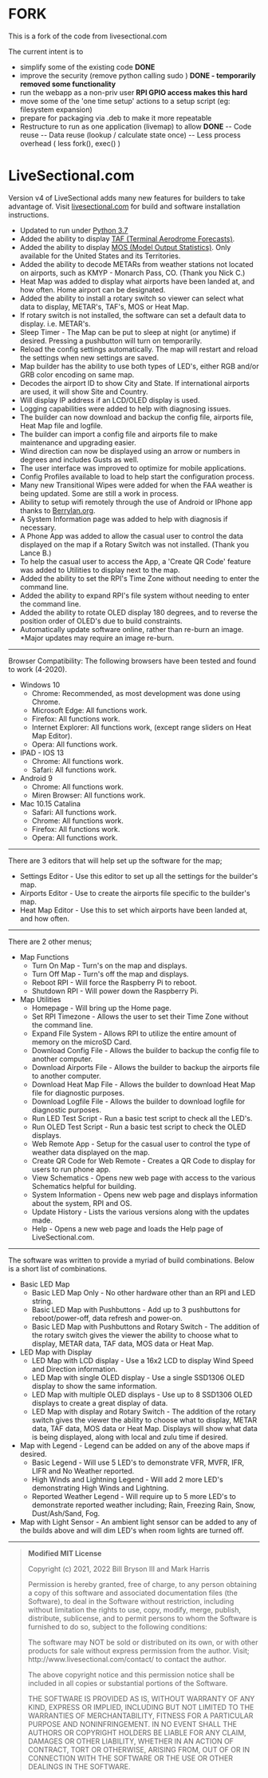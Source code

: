 # FORK

This is a fork of the code from livesectional.com

The current intent is to
 - simplify some of the existing code <b>DONE</b>
 - improve the security (remove python calling sudo ) <b>DONE - temporarily removed some functionality </b>
 - run the webapp as a non-priv user <b>RPI GPIO access makes this hard</b>
 - move some of the 'one time setup' actions to a setup script (eg: filesystem expansion)
 - prepare for packaging via .deb to make it more repeatable
 - Restructure to run as one application (livemap) to allow <b>DONE</b>
 -- Code reuse
 -- Data reuse (lookup / calculate state once)
 -- Less process overhead ( less fork(), exec() )


# LiveSectional.com

<head>
    <link rel="stylesheet" href='/static/style-v4.css' />
</head>
<body>
     <p class="lead">
        Version v4 of LiveSectional adds many new features for builders to take advantage of. Visit <a class="text-danger" href="http://livesectional.com" target="_blank">livesectional.com</a> for build and software installation instructions.
        <ul>
          <li>Updated to run under <a class="text-danger" href="https://docs.python.org/3/howto/pyporting.html" target="_blank">Python 3.7</a>
          <li>Added the ability to display <a class="text-danger" href="https://aviationweather.gov/taf/decoder" target="_blank">TAF (Terminal Aerodrome Forecasts)</a>.
          <li>Added the ability to display <a class="text-danger" href="https://www.weather.gov/mdl/mos_home" target="_blank">MOS (Model Output Statistics)</a>. Only available for the United States and its Territories.
          <li>Added the ability to decode METARs from weather stations not located on airports, such as KMYP - 	Monarch Pass, CO. (Thank you Nick C.)
          <li>Heat Map was added to display what airports have been landed at, and how often. Home airport can be designated.
	  <li>Added the ability to install a rotary switch so viewer can select what data to display, METAR's, TAF's, MOS or Heat Map.
          <li>If rotary switch is not installed, the software can set a default data to display. i.e. METAR's.
          <li>Sleep Timer - The Map can be put to sleep at night (or anytime) if desired. Pressing a pushbutton will turn on temporarily.
          <li>Reload the config settings automatically. The map will restart and reload the settings when new settings are saved.
          <li>Map builder has the ability to use both types of LED's, either RGB and/or GRB color encoding on same map.
          <li>Decodes the airport ID to show City and State. If international airports are used, it will show Site and Country.
          <li>Will display IP address if an LCD/OLED display is used.
	  <li>Logging capabilities were added to help with diagnosing issues.
          <li>The builder can now download and backup the config file, airports file, Heat Map file and logfile.
          <li>The builder can import a config file and airports file to make maintenance and upgrading easier.
          <li>Wind direction can now be displayed using an arrow or numbers in degrees and includes Gusts as well.
          <li>The user interface was improved to optimize for mobile applications.
          <li>Config Profiles available to load to help start the configuration process.
          <li>Many new Transitional Wipes were added for when the FAA weather is being updated. Some are still a work in process.
          <li>Ability to setup wifi remotely through the use of Android or IPhone app thanks to  <a class="text-danger" href="http://berrylan.org" target="_blank">Berrylan.org</a>.
          <li>A System Information page was added to help with diagnosis if necessary.
          <li>A Phone App was added to allow the casual user to control the data displayed on the map if a Rotary Switch was not installed. (Thank you Lance B.)
          <li>To help the casual user to access the App, a 'Create QR Code' feature was added to Utilities to display next to the map.
          <li>Added the ability to set the RPI's Time Zone without needing to enter the command line.
          <li>Added the ability to expand RPI's file system without needing to enter the command line.
          <li>Added the ability to rotate OLED display 180 degrees, and to reverse the position order of OLED's due to build constraints.
          <li>Automatically update software online, rather than re-burn an image. *Major updates may require an image re-burn.
        </ul>
    </p>
  <hr>
    <p class="lead">
        Browser Compatibility: The following browsers have been tested and found to work (4-2020).
        <ul>
          <li>Windows 10
          <ul>
            <li>Chrome: Recommended, as most development was done using Chrome.
            <li>Microsoft Edge: All functions work.
            <li>Firefox: All functions work.
            <li>Internet Explorer: All functions work, (except range sliders on Heat Map Editor).
            <li>Opera: All functions work.
          </ul>
          <li>IPAD - IOS 13
          <ul>
            <li>Chrome: All functions work.
            <li>Safari: All functions work.
          </ul>
          <li>Android 9
          <ul>
            <li>Chrome: All functions work.
            <li>Miren Browser: All functions work.
          </ul>
          <li>Mac 10.15 Catalina
          <ul>
            <li>Safari: All functions work.
            <li>Chrome: All functions work.
            <li>Firefox: All functions work.
            <li>Opera: All functions work.
          </ul>
        </ul>
    </p>
  <hr>
    <p class="lead">
	There are 3 editors that will help set up the software for the map;
	<ul>
	  <li>Settings Editor - Use this editor to set up all the settings for the builder's map.
	  <li>Airports Editor - Use to create the airports file specific to the builder's map.
	  <li>Heat Map Editor - Use this to set which airports have been landed at, and how often.
	</ul>
    </p>
  <hr>
    <p class="lead">
        There are 2 other menus;
        <ul>
          <li>Map Functions
	  <ul>
	     <li>Turn On Map - Turn's on the map and displays.
	     <li>Turn Off Map - Turn's off the map and displays.
	     <li>Reboot RPI - Will force the Raspberry Pi to reboot.
	     <li>Shutdown RPI - Will power down the Raspberry Pi.
             </ul>
          <li>Map Utilities
          <ul>
             <li>Homepage - Will bring up the Home page.
             <li>Set RPI Timezone - Allows the user to set their Time Zone without the command line.
             <li>Expand File System - Allows RPI to utilize the entire amount of memory on the microSD Card.
             <li>Download Config File - Allows the builder to backup the config file to another computer.
             <li>Download Airports File - Allows the builder to backup the airports file to another computer.
             <li>Download Heat Map File - Allows the builder to download Heat Map file for diagnostic purposes.
             <li>Download Logfile File - Allows the builder to download logfile for diagnostic purposes.
             <li>Run LED Test Script - Run a basic test script to check all the LED's.
             <li>Run OLED Test Script - Run a basic test script to check the OLED displays.
             <li>Web Remote App - Setup for the casual user to control the type of weather data displayed on the map.
             <li>Create QR Code for Web Remote - Creates a QR Code to display for users to run phone app.
             <li>View Schematics - Opens new web page with access to the various Schematics helpful for building.
             <li>System Information - Opens new web page and displays information about the system, RPI and OS.
             <li>Update History - Lists the various versions along with the updates made.
             <li>Help - Opens a new web page and loads the Help page of LiveSectional.com.
            </ul>
        </ul>
    </p>
  <hr>
    <p class="lead">
        The software was written to provide a myriad of build combinations. Below is a short list of combinations.
        <ul>
	  <li>Basic LED Map
	     <ul>
              <li>Basic LED Map Only - No other hardware other than an RPI and LED string.
              <li>Basic LED Map with Pushbuttons - Add up to 3 pushbuttons for reboot/power-off, data refresh and power-on.
              <li>Basic LED Map with Pushbuttons and Rotary Switch - The addition of the rotary switch gives the viewer the
	          ability to choose what to display, METAR data, TAF data, MOS data or Heat Map.
	     </ul>
	  <li>LED Map with Display
             <ul>
              <li>LED Map with LCD display - Use a 16x2 LCD to display Wind Speed and Direction information.
	      <li>LED Map with single OLED display - Use a single SSD1306 OLED display to show the same information.
              <li>LED Map with multiple OLED displays - Use up to 8 SSD1306 OLED displays to create a great display of data.
              <li>LED Map with display and Rotary Switch - The addition of the rotary switch gives the viewer the
                  ability to choose what to display, METAR data, TAF data, MOS data or Heat Map. Displays will show what data
		  is being displayed, along with local and zulu time if desired.
	     </ul>
	  <li>Map with Legend - Legend can be added on any of the above maps if desired.
	     <ul>
              <li>Basic Legend - Will use 5 LED's to demonstrate VFR, MVFR, IFR, LIFR and No Weather reported.
	      <li>High Winds and Lightning Legend - Will add 2 more LED's demonstrating High Winds and Lightning.
	      <li>Reported Weather Legend - Will require up to 5 more LED's to demonstrate reported weather including;
		  Rain, Freezing Rain, Snow, Dust/Ash/Sand, Fog.
	     </ul>
	  <li>Map with Light Sensor - An ambient light sensor can be added to any of the builds above and will
              dim LED's when room lights are turned off.
        </ul>
    </p>

  <hr>

  <blockquote class="blockquote">
  <p><b>Modified MIT License</b></p>

  <p>Copyright (c) 2021, 2022 Bill Bryson III and Mark Harris</p>

  <p>Permission is hereby granted, free of charge, to any person obtaining a copy
     of this software and associated documentation files (the Software), to deal
     in the Software without restriction, including without limitation the rights
     to use, copy, modify, merge, publish, distribute, sublicense, and to permit
     persons to whom the Software is furnished to do so, subject to the following conditions:</p>

  <p>The software may NOT be sold or distributed on its own, or with other products
     for sale without express permission from the author.
     Visit; http://www.livesectional.com/contact/ to contact the author.</p>

  <p>The above copyright notice and this permission notice shall be included in all
     copies or substantial portions of the Software.</p>

  <p>THE SOFTWARE IS PROVIDED AS IS, WITHOUT WARRANTY OF ANY KIND, EXPRESS OR
     IMPLIED, INCLUDING BUT NOT LIMITED TO THE WARRANTIES OF MERCHANTABILITY,
     FITNESS FOR A PARTICULAR PURPOSE AND NONINFRINGEMENT. IN NO EVENT SHALL THE
     AUTHORS OR COPYRIGHT HOLDERS BE LIABLE FOR ANY CLAIM, DAMAGES OR OTHER
     LIABILITY, WHETHER IN AN ACTION OF CONTRACT, TORT OR OTHERWISE, ARISING FROM,
     OUT OF OR IN CONNECTION WITH THE SOFTWARE OR THE USE OR OTHER DEALINGS IN THE
     SOFTWARE.</p>
  </blockquote>
</div>
</section>
</div>
</body>
